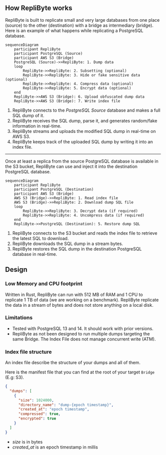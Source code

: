 ## How RepliByte works

RepliByte is built to replicate small and very large databases from one place (source) to the other (destination) with a bridge as
intermediary (bridge). Here is an example of what happens while replicating a PostgreSQL database.

```mermaid
sequenceDiagram
    participant RepliByte
    participant PostgreSQL (Source)
    participant AWS S3 (Bridge)
    PostgreSQL (Source)->>RepliByte: 1. Dump data
    loop
        RepliByte->>RepliByte: 2. Subsetting (optional)
        RepliByte->>RepliByte: 3. Hide or fake sensitive data (optional)
        RepliByte->>RepliByte: 4. Compress data (optional)
        RepliByte->>RepliByte: 5. Encrypt data (optional)
    end
    RepliByte->>AWS S3 (Bridge): 6. Upload obfuscated dump data
    RepliByte->>AWS S3 (Bridge): 7. Write index file
```

1. RepliByte connects to the _PostgreSQL Source_ database and makes a full SQL dump of it.
2. RepliByte receives the SQL dump, parse it, and generates random/fake information in real-time.
3. RepliByte streams and uploads the modified SQL dump in real-time on AWS S3.
4. RepliByte keeps track of the uploaded SQL dump by writing it into an index file.

---

Once at least a replica from the source PostgreSQL database is available in the S3 bucket, RepliByte can use and inject it into the
destination PostgreSQL database.

```mermaid
sequenceDiagram
    participant RepliByte
    participant PostgreSQL (Destination)
    participant AWS S3 (Bridge)
    AWS S3 (Bridge)->>RepliByte: 1. Read index file
    AWS S3 (Bridge)->>RepliByte: 2. Download dump SQL file
    loop
        RepliByte->>RepliByte: 3. Decrypt data (if required)
        RepliByte->>RepliByte: 4. Uncompress data (if required)
    end
    RepliByte->>PostgreSQL (Destination): 5. Restore dump SQL
```

1. RepliByte connects to the S3 bucket and reads the index file to retrieve the latest SQL to download.
2. RepliByte downloads the SQL dump in a stream bytes.
3. RepliByte restores the SQL dump in the destination PostgreSQL database in real-time.

## Design

### Low Memory and CPU footprint

Written in Rust, RepliByte can run with 512 MB of RAM and 1 CPU to replicate 1 TB of data (we are working on a benchmark). RepliByte
replicate the data in a stream of bytes and does not store anything on a local disk.

### Limitations

- Tested with PostgreSQL 13 and 14. It should work with prior versions.
- RepliByte as not been designed to run multiple dumps targeting the same Bridge. The Index File does not manage concurrent write (ATM).

### Index file structure

An index file describe the structure of your dumps and all of them.

Here is the manifest file that you can find at the root of your target `Bridge` (E.g: S3).

```json
{
  "dumps": [
    {
      "size": 1024000,
      "directory_name": "dump-{epoch timestamp}",
      "created_at": "epoch timestamp",
      "compressed": true,
      "encrypted": true
    }
  ]
}
```

- _size_ is in bytes
- _created_at_ is an epoch timestamp in millis
